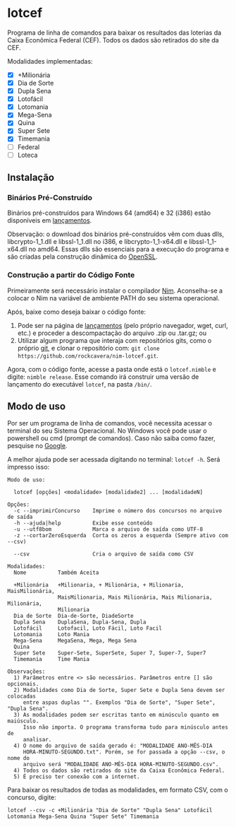 # lotcef
Programa de linha de comandos para baixar os resultados das loterias da Caixa Econômica Federal (CEF). Todos os dados são retirados do site da CEF.

Modalidades implementadas:
- [x] +Milionária
- [x] Dia de Sorte
- [x] Dupla Sena
- [x] Lotofácil
- [x] Lotomania
- [x] Mega-Sena
- [x] Quina
- [x] Super Sete
- [x] Timemania
- [ ] Federal
- [ ] Loteca
## Instalação
### Binários Pré-Construído
Binários pré-construídos para Windows 64 (amd64) e 32 (i386) estão disponíveis em [lançamentos](https://github.com/rockcavera/nim-lotcef/releases/latest).

Observação: o download dos binários pré-construídos vêm com duas dlls, libcrypto-1_1.dll e libssl-1_1.dll no i386, e libcrypto-1_1-x64.dll e libssl-1_1-x64.dll no amd64. Essas dlls são essenciais para a execução do programa e são criadas pela construção dinâmica do [OpenSSL](https://www.openssl.org/).
### Construção a partir do Código Fonte
Primeiramente será necessário instalar o compilador [Nim](https://nim-lang.org/install.html). Aconselha-se a colocar o Nim na variável de ambiente PATH do seu sistema operacional.

Após, baixe como deseja baixar o código fonte:
1. Pode ser na página de [lançamentos](https://github.com/rockcavera/nim-lotcef/releases/latest) (pelo próprio navegador, wget, curl, etc.) e proceder a descompactação do arquivo .zip ou .tar.gz; ou
2. Utilizar algum programa que interaja com repositórios gits, como o próprio [git](https://git-scm.com/), e clonar o repositório com: `git clone https://github.com/rockcavera/nim-lotcef.git`.

Agora, com o código fonte, acesse a pasta onde está o `lotcef.nimble` e digite: `nimble release`. Esse comando irá construir uma versão de lançamento do executável `lotcef`, na pasta `/bin/`.
## Modo de uso
Por ser um programa de linha de comandos, você necessita acessar o terminal do seu Sistema Operacional. No Windows você pode usar o powershell ou cmd (prompt de comandos). Caso não saiba como fazer, pesquise no [Google](https://www.google.com/).

A melhor ajuda pode ser acessada digitando no terminal: `lotcef -h`. Será impresso isso:
```
Modo de uso:

  lotcef [opções] <modalidade> [modalidade2] ... [modalidadeN]

Opções:
  -c --imprimirConcurso    Imprime o número dos concursos no arquivo de saída
  -h --ajuda|help          Exibe esse conteúdo
  -u --utf8bom             Marca o arquivo de saída como UTF-8
  -z --cortarZeroEsquerda  Corta os zeros a esquerda (Sempre ativo com --csv)

  --csv                    Cria o arquivo de saída como CSV

Modalidades:
  Nome          Também Aceita

  +Milionária   +Milionaria, + Milionária, + Milionaria, MaisMilionária,
                MaisMilionaria, Mais Milionária, Mais Milionaria, Milionária,
                Milionaria
  Dia de Sorte  Dia-de-Sorte, DiadeSorte
  Dupla Sena    DuplaSena, Dupla-Sena, Dupla
  Lotofácil     Lotofacil, Loto Fácil, Loto Facil
  Lotomania     Loto Mania
  Mega-Sena     MegaSena, Mega, Mega Sena
  Quina
  Super Sete    Super-Sete, SuperSete, Super 7, Super-7, Super7
  Timemania     Time Mania

Observações:
  1) Parâmetros entre <> são necessários. Parâmetros entre [] são opcionais.
  2) Modalidades como Dia de Sorte, Super Sete e Dupla Sena devem ser colocadas
     entre aspas duplas "". Exemplos "Dia de Sorte", "Super Sete", "Dupla Sena".
  3) As modalidades podem ser escritas tanto em minúsculo quanto em maiúsculo.
     Isso não importa. O programa transforma tudo para minúsculo antes de
     analisar.
  4) O nome do arquivo de saída gerado é: "MODALIDADE ANO-MÊS-DIA
     HORA-MINUTO-SEGUNDO.txt". Porém, se for passada a opção --csv, o nome do
     arquivo será "MODALIDADE ANO-MÊS-DIA HORA-MINUTO-SEGUNDO.csv".
  4) Todos os dados são retirados do site da Caixa Econômica Federal.
  5) É preciso ter conexão com a internet.
```
Para baixar os resultados de todas as modalidades, em formato CSV, com o concurso, digite:
```
lotcef --csv -c +Milionária "Dia de Sorte" "Dupla Sena" Lotofácil Lotomania Mega-Sena Quina "Super Sete" Timemania
```
